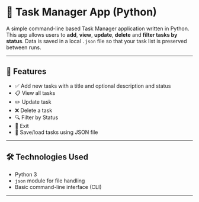 # 📝 Task Manager  App (Python)

A simple command-line based Task Manager application written in Python. This app allows users to **add**, **view**, **update**, **delete** and **filter tasks by status**. Data is saved in a local `.json` file so that your task list is preserved between runs.

---

## 🚀 Features

- ✅ Add new tasks with a title and optional description and status
- 📋 View all tasks
- ✏️ Update task
- ❌ Delete a task
- 🔍 Filter by Status
- 🚪 Exit
- 💾 Save/load tasks using JSON file

---

## 🛠️ Technologies Used

- Python 3
- `json` module for file handling
- Basic command-line interface (CLI)

---


